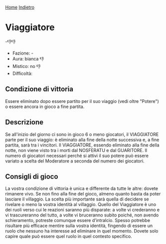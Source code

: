 [Home](/wherewolf-rules)
[Indietro](..)

# Viaggiatore

<span class='emoji'>-👎👎</span>

- Fazione: -
- Aura: bianca <span class='emoji'>👎</span>
- Mistico: no <span class='emoji'>👎</span>
- Difficoltà: 

## Condizione di vittoria

Essere eliminato dopo essere partito per il suo viaggio (vedi oltre "Potere") o essere ancora in gioco a fine partita.

## Descrizione

Se all'inizio del giorno ci sono in gioco 6 o meno giocatori, il VIAGGIATORE parte per il suo viaggio: è eliminato alla fine della notte successiva e, a fine partita, sarà tra i vincitori. Il VIAGGIATORE, essendo eliminato alla fine della notte, non viene visto tra i morti dal NOSFERATU e dal GUARITORE. Il numero di giocatori necessari perché si attivi il suo potere può essere variato a scelta del Moderatore a seconda del numero dei giocatori.

## Consigli di gioco

La vostra condizione di vittoria è unica e differente da tutte le altre: dovete rimanere vivo. Se non fino alla fine del gioco, almeno quanto basta da poter lasciare il villaggio. La scelta più importante sarà quella di decidere se rivelare o meno la vostra identità al villaggio. Quello del Viaggiatore è uno dei ruoli verso cui le reazioni saranno più disparate: a volte vi crederanno e vi trascureranno del tutto, a volte vi bruceranno subito poiché, non avendo schieramento, potreste comunque essere d’intralcio. Spesso potrebbe risultare più efficace mentire sulla vostra identità, fingendo di essere un ruolo che nessuno ha interesse ad eliminare in quel momento. Dovete solo capire quale può essere quel ruolo in quel contesto specifico.
